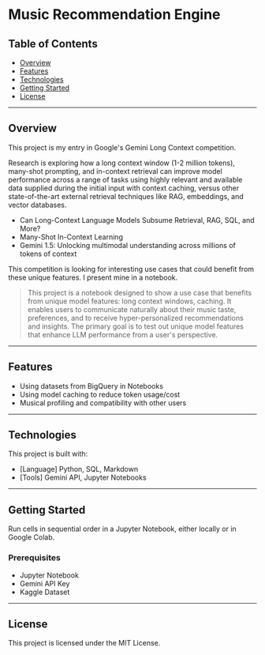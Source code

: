 # Music Recommendation Engine

## Table of Contents
- [Overview](#overview)
- [Features](#features)
- [Technologies](#technologies)
- [Getting Started](#getting-started)
- [License](#license)

---

## Overview
This project is my entry in Google's Gemini Long Context competition. 

Research is exploring how a long context window (1-2 million tokens), many-shot prompting, and in-context retrieval can improve model performance across a range of tasks using highly relevant and available data supplied during the initial input with context caching, versus other state-of-the-art external retrieval techniques like RAG, embeddings, and vector databases.

- Can Long-Context Language Models Subsume Retrieval, RAG, SQL, and More?
- Many-Shot In-Context Learning
- Gemini 1.5: Unlocking multimodal understanding across millions of tokens of context

This competition is looking for interesting use cases that could benefit from these unique features. I present mine in a notebook.

> This project is a notebook designed to show a use case that benefits from unique model features: long context windows, caching. It enables users to communicate naturally about their music taste, preferences, and to receive hyper-personalized recommendations and insights. The primary goal is to test out unique model features that enhance LLM performance from a user's perspective.

---

## Features
- Using datasets from BigQuery in Notebooks
- Using model caching to reduce token usage/cost
- Musical profiling and compatibility with other users

---

## Technologies
This project is built with:
- [Language] Python, SQL, Markdown
- [Tools] Gemini API, Jupyter Notebooks

---

## Getting Started
Run cells in sequential order in a Jupyter Notebook, either locally or in Google Colab.

### Prerequisites
- Jupyter Notebook
- Gemini API Key
- Kaggle Dataset

---

## License
This project is licensed under the MIT License.
